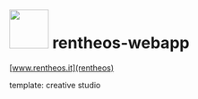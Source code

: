 # <img src="https://user-images.githubusercontent.com/45575898/221533095-b73bca9f-cefc-4bcf-a936-ba2dd1e06c8b.png" width="70" height="70" />  rentheos-webapp 

[www.rentheos.it](rentheos) 

template: creative studio

